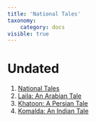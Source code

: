 ```yaml
---
title: 'National Tales'
taxonomy:
    category: docs
visible: true
---
```


# Undated

1. [National Tales](tales)  <a href="https://attic.vardill.org"><i class="fa fa-link" aria-hidden="true"></i></a>
2. [Laila: An Arabian Tale](laila)  
3. [Khatoon: A Persian Tale](khatoon)  
4. [Komalda: An Indian Tale](komalda)
